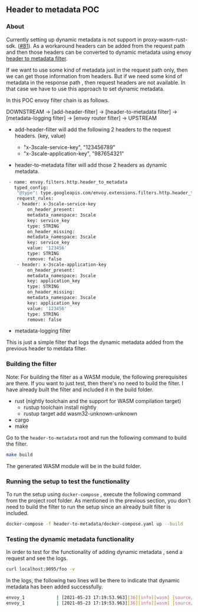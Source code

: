 ## Header to metadata POC

### About

Currently setting up dynamic metadata is not support in proxy-wasm-rust-sdk. ([#81](https://github.com/proxy-wasm/proxy-wasm-rust-sdk/issues/81)). As a workaround headers can be added from the request path and then those headers can be converted to dynamic metadata using envoy [header to metadata filter](https://www.envoyproxy.io/docs/envoy/latest/api-v3/extensions/filters/http/header_to_metadata/v3/header_to_metadata.proto.html).

If we want to use some kind of metadata just in the request path only, then we can get those information from headers. But if we need some kind of metadata in the response path , then request headers are not available. In that case we have to use this approach to set dynamic metadata.

In this POC envoy filter chain is as follows. 

DOWNSTREAM -> [add-header-filter] -> [header-to-metadata filter] -> [metadata-logging filter] -> [envoy router filter] -> UPSTREAM

* add-header-filter will add the following 2 headers to the request headers. (key, value)
    * "x-3scale-service-key", "123456789"
    * "x-3scale-application-key", "987654321"

* header-to-metadata filter will add those 2 headers as dynamic metadata.

```sh
 - name: envoy.filters.http.header_to_metadata
   typed_config:
    "@type": type.googleapis.com/envoy.extensions.filters.http.header_to_metadata.v3.Config
    request_rules:
    - header: x-3scale-service-key
        on_header_present:
        metadata_namespace: 3scale
        key: service_key
        type: STRING
        on_header_missing:
        metadata_namespace: 3scale
        key: service_key
        value: '123456'
        type: STRING
        remove: false
    - header: x-3scale-application-key
        on_header_present:
        metadata_namespace: 3scale
        key: application_key
        type: STRING
        on_header_missing:
        metadata_namespace: 3scale
        key: application_key
        value: '123456'
        type: STRING
        remove: false
```

* metadata-logging filter

This is just a simple filter that logs the dynamic metadata added from the previous header to metdata filter.

### Building the filter

Note: For building the filter as a WASM module, the following prerequisites are there. If you want to just test, then there's no need to build the filter. I have already built the filter and included it in the build folder.

* rust (nightly toolchain and the support for WASM compilation target)
    * rustup toolchain install nightly
    * rustup target add wasm32-unknown-unknown
* cargo 
* make

Go to the `header-to-metadata` root and run the following command to build the filter.

```sh
make build
```

The generated WASM module will be in the build folder.

### Running the setup to test the functionality

To run the setup using `docker-compose` , execute the following command from the project root folder. As mentioned in the previous section, you don't need to build the filter to run the setup since an already built filter is included.

```sh
docker-compose -f header-to-metadata/docker-compose.yaml up --build
```

### Testing the dynamic metadata functionality

In order to test for the functionality of adding dynamic metadata , send a request and see the logs.

```sh
curl localhost:9095/foo -v
```

In the logs, the following two lines will be there to indicate that dynamic metadata has been added successfully.

```sh
envoy_1            | [2021-05-23 17:19:53.963][36][info][wasm] [source/extensions/common/wasm/context.cc:1218] wasm log htm htm_root htm_vm: #2 -> x-3scale-service-key: 123456789
envoy_1            | [2021-05-23 17:19:53.963][36][info][wasm] [source/extensions/common/wasm/context.cc:1218] wasm log htm htm_root htm_vm: #2 -> x-3scale-application-key: 987654321
```